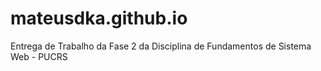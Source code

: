 # mateusdka.github.io
Entrega de Trabalho da Fase 2 da Disciplina de Fundamentos de Sistema Web - PUCRS
